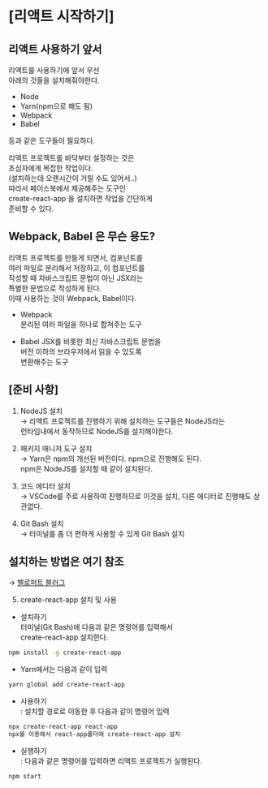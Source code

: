 # [리액트 시작하기]

## 리액트 사용하기 앞서

리액트를 사용하기에 앞서 우선  
아래의 것들을 설치해줘야한다.

- Node
- Yarn(npm으로 해도 됨)
- Webpack
- Babel

등과 같은 도구들이 필요하다.

리액트 프로젝트를 바닥부터 설정하는 것은  
초심자에게 복잡한 작업이다.  
(설치하는데 오랜시간이 거릴 수도 있어서..)  
따라서 페이스북에서 제공해주는 도구인  
create-react-app 을 설치하면 작업을 간단하게  
준비할 수 있다.

## Webpack, Babel 은 무슨 용도?

리액트 프로젝트를 만들게 되면서, 컴포넌트를  
여러 파일로 분리해서 저장하고, 이 컴포넌트를  
작성할 때 자바스크립트 문법이 아닌 JSX라는  
특별한 문법으로 작성하게 된다.  
이때 사용하는 것이 Webpack, Babel이다.

- Webpack  
  분리된 여러 파일을 하나로 합쳐주는 도구

- Babel
  JSX를 비롯한 최신 자바스크립트 문법을  
   버전 이하의 브라우저에서 읽을 수 있도록  
   변환해주는 도구

## [준비 사항]

1.  NodeJS 설치  
    → 리액트 프로젝트를 진행하기 위해 설치하는 도구들은 NodeJS라는  
     런타임내에서 동작하므로 NodeJS를 설치해야한다.

2.  패키지 매니저 도구 설치  
    → Yarn은 npm의 개선된 버전이다. npm으로 진행해도 된다.  
     npm은 NodeJS를 설치할 때 같이 설치된다.

3.  코드 에디터 설치  
    → VSCode를 주로 사용하여 진행하므로 이것을 설치, 다른
    에디터로 진행해도 상관없다.

4.  Git Bash 설치  
    → 터미널를 좀 더 편하게 사용할 수 있게 Git Bash 설치

## 설치하는 방법은 여기 참조

→ [벨로퍼트 블러그](https://velopert.com/3621)

5.  create-react-app 설치 및 사용

- 설치하기  
  터미널(Git Bash)에 다음과 같은 명령어를 입력해서  
   create-react-app 설치한다.  


```bash
npm install -g create-react-app
```

- Yarn에서는 다음과 같이 입력

```bash
yarn global add create-react-app
```

- 사용하기  
  : 설치할 경로로 이동한 후 다음과 같이 명령어 입력

```bash
npx create-react-app react-app
npx를 이용해서 react-app폴더에 create-react-app 설치
```

- 실행하기  
  : 다음과 같은 명령어를 입력하면 리액트 프로젝트가 실행된다.

```bash
npm start
```

